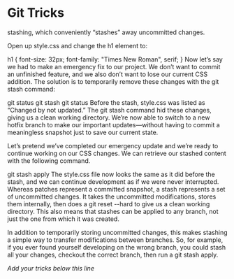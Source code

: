 # Git Tricks
stashing, which conveniently “stashes” away uncommitted changes.

Open up style.css and change the h1 element to:

h1 {
  font-size: 32px;
  font-family: "Times New Roman", serif;
}
Now let’s say we had to make an emergency fix to our project. We don’t want to commit an unfinished feature, and we also don’t want to lose our current CSS addition. The solution is to temporarily remove these changes with the git stash command:

git status
git stash
git status
Before the stash, style.css was listed as “Changed by not updated.” The git stash command hid these changes, giving us a clean working directory. We’re now able to switch to a new hotfix branch to make our important updates—without having to commit a meaningless snapshot just to save our current state.

Let’s pretend we’ve completed our emergency update and we’re ready to continue working on our CSS changes. We can retrieve our stashed content with the following command.

git stash apply
The style.css file now looks the same as it did before the stash, and we can continue development as if we were never interrupted. Whereas patches represent a committed snapshot, a stash represents a set of uncommitted changes. It takes the uncommitted modifications, stores them internally, then does a git reset --hard to give us a clean working directory. This also means that stashes can be applied to any branch, not just the one from which it was created.

In addition to temporarily storing uncommitted changes, this makes stashing a simple way to transfer modifications between branches. So, for example, if you ever found yourself developing on the wrong branch, you could stash all your changes, checkout the correct branch, then run a git stash apply.

*Add your tricks below this line*
